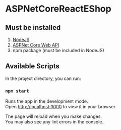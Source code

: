 # ASPNetCoreReactEShop

## Must be installed

1. [NodeJS](https://nodejs.org/en/download/)
2. [ASPNet Core Web API](https://dotnet.microsoft.com/en-us/apps/aspnet/apis)
3. npm package (must be included in NodeJS)

## Available Scripts

In the project directory, you can run:

### `npm start`

Runs the app in the development mode.\
Open [http://localhost:3000](http://localhost:3000) to view it in your browser.

The page will reload when you make changes.\
You may also see any lint errors in the console.
